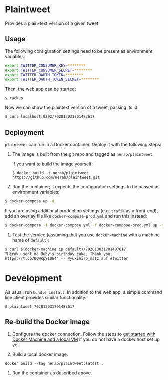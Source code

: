 # Plaintweet

Provides a plain-text version of a given tweet.

## Usage

The following configuration settings need to be present as environment variables:

```bash
export TWITTER_CONSUMER_KEY=********
export TWITTER_CONSUMER_SECRET=********
export TWITTER_OAUTH_TOKEN=********
export TWITTER_OAUTH_TOKEN_SECRET=********
```

Then, the web app can be started:

```
$ rackup
```

Now we can show the plaintext version of a tweet, passing its id:

```
$ curl localhost:9292/702813031701487617
```

## Deployment

`plaintweet` can run in a Docker container. Deploy it with the following steps:

1. The image is built from the git repo and tagged as `nerab/plaintweet`.

   If you want to build the image yourself:

   ```
   $ docker build -t nerab/plaintweet https://github.com/nerab/plaintweet.git
   ```

1. Run the container; it expects the configuration settings to be passed as environment variables:

  ```bash
  $ docker-compose up -d
  ```

  If you are using additional production settings (e.g. `trafik` as a front-end), add an overlay file like `docker-compose-prod.yml` and run this instead:

  ```bash
  $ docker-compose -f docker-compose.yml -f docker-compose-prod.yml up -d
  ```

1. Test the service (assuming that you use `docker-machine` with a machine name of `default`):

  ```
  $ curl $(docker-machine ip default)/702813031701487617
  "Heroku sent me Ruby's birthday cake. Thank you. https://t.co/0OWKpY1UG4" -- @yukihiro_matz auf #twitter
  ```

# Development

As usual, run `bundle install`. In addition to the web app, a simple command line client provides similar functionality:

```
$ plaintweet 702813031701487617
```

## Re-build the Docker image

1. Configure the docker connection. Follow the steps to [get started with Docker Machine and a local VM](https://docs.docker.com/machine/get-started/) if you do not have a docker host set up yet.

1. Build a local docker image:

  ```
  docker build --tag nerab/plaintweet:latest .
  ```

1. Run the container as described above.
